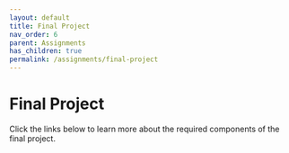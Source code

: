 ```yaml
---
layout: default
title: Final Project
nav_order: 6
parent: Assignments
has_children: true
permalink: /assignments/final-project
---
```

# Final Project
Click the links below to learn more about the required components of the final project.
